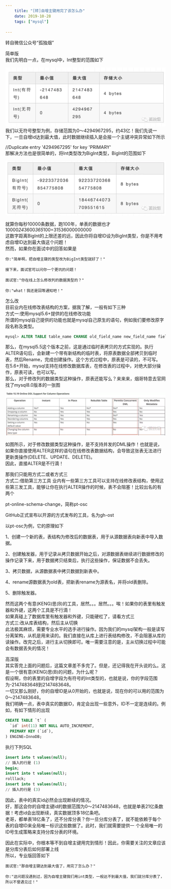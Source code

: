 ```yaml
---
    title: "[转]自增主键用完了该怎么办"
    date: 2019-10-28 
    tags: ["mysql"]
    
---
```


转自微信公众号“孤独烟”  

简单版  
我们先明白一点，在mysql中，Int整型的范围如下  

![自增主键01](自增主键01.png)
我们以无符号整型为例，存储范围为0～4294967295，约43亿！我们先说一下，一旦自增id达到最大值，此时数据继续插入是会报一个主键冲突异常如下所示

//Duplicate entry '4294967295' for key 'PRIMARY'  
那解决方法也是很简单的，将Int类型改为BigInt类型，BigInt的范围如下

![自增主键02](自增主键02.png)

就算你每秒10000条数据，跑100年，单表的数据也才  
10000*24*3600*365*100=31536000000000  
这数字距离BigInt的上限还差的远，因此你将自增ID设为BigInt类型，你是不用考虑自增ID达到最大值这个问题！  
然而，如果你在面试中的回答如果是  

    你:"简单啊，把自增主键的类型改为BigInt类型就好了！"  
    
    接下来，面试官可以问你一个更坑的问题！  
    
    面试官:"你在线上怎么修改列的数据类型的？"     
    
    你:"what！我还是回等通知吧！"  

怎么改  
目前业内在线修改表结构的方案，据我了解，一般有如下三种  
方式一:使用mysql5.6+提供的在线修改功能  
所谓的mysql自己提供的功能也就是mysql自己原生的语句，例如我们要修改原字段名称及类型。

 ```sql
mysql> ALTER TABLE table_name CHANGE old_field_name new_field_name field_type;
```
那么，在mysql5.5这个版本之前，这是通过临时表拷贝的方式实现的。执行ALTER语句后，会新建一个带有新结构的临时表，将原表数据全部拷贝到临时表，然后Rename，完成创建操作。这个方式过程中，原表是可读的，不可写。  
在5.6+开始，mysql支持在线修改数据库表，在修改表的过程中，对绝大部分操作，原表可读，也可以写。  
那么，对于修改列的数据类型这种操作，原表还能写么？来来来，烟哥特意去官网找了mysql8.0版本的一张图  


![自增主键03](自增主键03.png)

如图所示，对于修改数据类型这种操作，是不支持并发的DML操作！也就是说，如果你直接使用ALTER这样的语句在线修改表数据结构，会导致这张表无法进行更新类操作(DELETE、UPDATE、DELETE)。  
因此，直接ALTER是不行滴！  

那我们只能用方式二或者方式三  
方式二:借助第三方工具 
业内有一些第三方工具可以支持在线修改表结构，使用这些第三发工具，能够让你在执行ALTER操作的时候，表不会阻塞！比较出名的有两个  

pt-online-schema-change，简称pt-osc  

GitHub正式宣布以开源的方式发布的工具，名为gh-ost  

以pt-osc为例，它的原理如下  

1、创建一个新的表，表结构为修改后的数据表，用于从源数据表向新表中导入数据。  

2、创建触发器，用于记录从拷贝数据开始之后，对源数据表继续进行数据修改的操作记录下来，用于数据拷贝结束后，执行这些操作，保证数据不会丢失。  

3、拷贝数据，从源数据表中拷贝数据到新表中。  

4、rename源数据表为old表，把新表rename为源表名，并将old表删除。  

5、删除触发器。  

然而这两个有意(KENG)思(B)的工具，居然。。。居然。。。唉！如果你的表里有触发器和外键，这两个工具是不行滴！  
如果真碰上了数据库里有触发器和外键，只能硬杠了，请看方式三  
方式三:改从库表结构，然后主从切换  
此法极其麻烦，需要专业水平的选手进行操作。因为我们的mysql架构一般是读写分离架构，从机是用来读的。我们直接在从库上进行表结构修改，不会阻塞从库的读操作。改完之后，进行主从切换即可。唯一需要注意的是，主从切换过程中可能会有数据丢失的情况！  

高深版  
其实答完上面的问题后，这篇文章差不多完了。但是，还记得我在开头说的么。这是一个很有意(KENG)思(B)的问题，为什么呢？  
假设啊，你的表里的自增字段为有符号的Int类型的，也就是说，你的字段范围为-2147483648到2147483648。  
一切又那么刚好，你的自增ID是从0开始的，也就是说，现在你的可以用的范围为0～2147483648。  
我们明确一点，表中真实的数据ID，肯定会出现一些意外，ID不一定是连续的。例如，有如下情形的出现  

```sql
CREATE TABLE `t` (  
  `id` int(11) NOT NULL AUTO_INCREMENT,  
  PRIMARY KEY (`id`),  
) ENGINE=InnoDB;  
```
执行下列SQL  

```sql
insert into t values(null);
// 插入的行是 (1)
begin;
insert into t values(null);
rolllack;
insert into t values(null);
// 插入的行是 (3)
```
因此，表中的真实id必然会出现断续的情况。  
好，那这会你的自增主键id的数据范围为0～2147483648，也就是单表21亿条数据！考虑id会出现断续，真实数据顶多18亿条吧。  
老哥，都单表18亿条了，还不分库分表？你一旦分库分表了，就不能依赖于每个表的自增ID来全局唯一标识这些数据了。此时，我们就需要提供一 个全局唯一的ID号生成策略来支持分库分表的环境。  

因此在实际中，你根本等不到自增主键用完到情形！因此，你需要关注的文章应该是分库分表后如何部署上线  
所以，专业版回答如下  

    面试官:"那自增主键达到最大值了，用完了怎么办？"     
    
    你:"这问题没遇到过，因为自增主键我们用int类型，一般达不到最大值，我们就分库分表了，所以不曾遇见过！"  